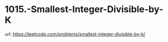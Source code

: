 # 1015.-Smallest-Integer-Divisible-by-K

url: https://leetcode.com/problems/smallest-integer-divisible-by-k/
